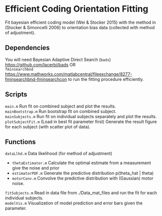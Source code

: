 # Efficient Coding Orientation Fitting
Fit bayesian efficient coding model (Wei & Stocker 2015) with the method in (Stocker & Simoncelli 2006) to orientation bias data (collected with method of adjustment).


## Dependencies
You will need Bayesian Adaptive Direct Search (`bads`) https://github.com/lacerbi/bads OR  
`fminsearchbnd` https://www.mathworks.com/matlabcentral/fileexchange/8277-fminsearchbnd-fminsearchcon to run the fitting procedure efficiently.

## Scripts
`main.m` Run fit on combined subject and plot the results.  
`mainBootstrap.m` Run bootstrap fit on combined subject.  
`mainSubjects.m` Run fit on individual subjects separately and plot the results.  
`plotSubjectFit.m` (Load in best fit parameter first) Generate the result figure for each subject (with scatter plot of data).  

## Functions
`dataLlhd.m` Data likelihood (for method of adjustment)  
- `thetaEstimator.m` Calculate the optimal estimate from a measurement give the noise and prior  
- `estimatorPDF.m` Generate the predictive distribution p(theta_hat | theta)  
- `motorConv.m` Convolve the predictive distribution with (Gaussian) motor noise.  

`fitSubjects.m` Read in data file from ./Data_mat_files and run the fit for each individual subjects.  
`modelVis.m` Visualization of model prediction and error bars given the parameter.  

